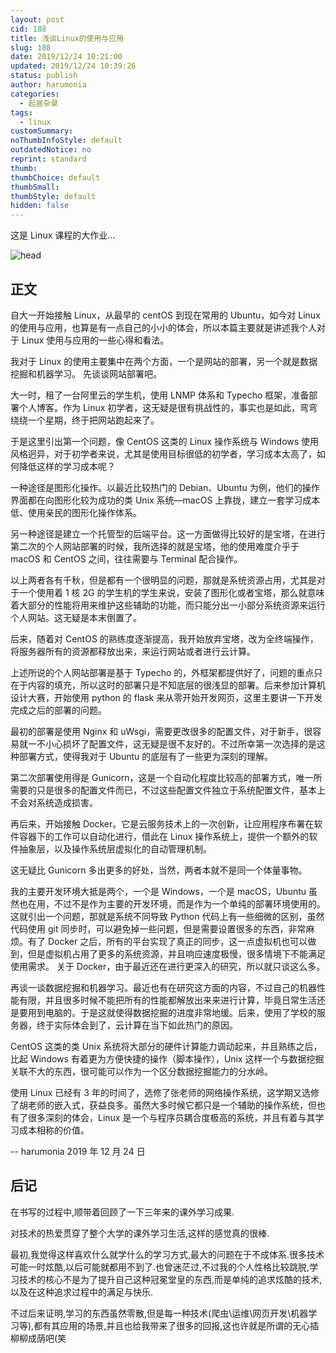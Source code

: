 ```yaml
---
layout: post
cid: 188
title: 浅谈Linux的使用与应用
slug: 188
date: 2019/12/24 10:21:00
updated: 2019/12/24 10:39:26
status: publish
author: harumonia
categories:
  - 起居杂录
tags:
  - linux
customSummary:
noThumbInfoStyle: default
outdatedNotice: no
reprint: standard
thumb:
thumbChoice: default
thumbSmall:
thumbStyle: default
hidden: false
---
```


这是 Linux 课程的大作业...

![head](https://harumona-blog.oss-cn-beijing.aliyuncs.com/old_articles/410079949.jpg?Expires=1602316585&)

<!-- more -->

## 正文

自大一开始接触 Linux，从最早的 centOS 到现在常用的 Ubuntu，如今对 Linux 的使用与应用，也算是有一点自己的小小的体会，所以本篇主要就是讲述我个人对于 Linux 使用与应用的一些心得和看法。

我对于 Linux 的使用主要集中在两个方面，一个是网站的部署，另一个就是数据挖掘和机器学习。
先谈谈网站部署吧。

大一时，租了一台阿里云的学生机，使用 LNMP 体系和 Typecho 框架，准备部署个人博客。作为 Linux 初学者，这无疑是很有挑战性的，事实也是如此，弯弯绕绕一个星期，终于把网站跑起来了。

于是这里引出第一个问题，像 CentOS 这类的 Linux 操作系统与 Windows 使用风格迥异，对于初学者来说，尤其是使用目标很低的初学者，学习成本太高了，如何降低这样的学习成本呢？

一种途径是图形化操作。以最近比较热门的 Debian、Ubuntu 为例，他们的操作界面都在向图形化较为成功的类 Unix 系统—macOS 上靠拢，建立一套学习成本低、使用亲民的图形化操作体系。

另一种途径是建立一个托管型的后端平台。这一方面做得比较好的是宝塔，在进行第二次的个人网站部署的时候，我所选择的就是宝塔，他的使用难度介乎于 macOS 和 CentOS 之间，往往需要与 Terminal 配合操作。

以上两者各有千秋，但是都有一个很明显的问题，那就是系统资源占用，尤其是对于一个使用着 1 核 2G 的学生机的学生来说，安装了图形化或者宝塔，那么就意味着大部分的性能将用来维护这些辅助的功能，而只能分出一小部分系统资源来运行个人网站。这无疑是本末倒置了。

后来，随着对 CentOS 的熟练度逐渐提高，我开始放弃宝塔，改为全终端操作，将服务器所有的资源都释放出来，来运行网站或者进行云计算。

上述所说的个人网站部署是基于 Typecho 的，外框架都提供好了，问题的重点只在于内容的填充，所以这时的部署只是不知底层的很浅显的部署。后来参加计算机设计大赛，开始使用 python 的 flask 来从零开始开发网页，这里主要讲一下开发完成之后的部署的问题。

最初的部署是使用 Nginx 和 uWsgi，需要更改很多的配置文件，对于新手，很容易就一不小心损坏了配置文件，这无疑是很不友好的。不过所幸第一次选择的是这种部署方式，使得我对于 Ubuntu 的底层有了一些更为深刻的理解。

第二次部署使用得是 Gunicorn，这是一个自动化程度比较高的部署方式，唯一所需要的只是很多的配置文件而已，不过这些配置文件独立于系统配置文件，基本上不会对系统造成损害。

再后来，开始接触 Docker。它是云服务技术上的一次创新，让应用程序布署在软件容器下的工作可以自动化进行，借此在 Linux 操作系统上，提供一个额外的软件抽象层，以及操作系统层虚拟化的自动管理机制。

这无疑比 Gunicorn 多出更多的好处，当然，两者本就不是同一个体量事物。

我的主要开发环境大抵是两个，一个是 Windows，一个是 macOS，Ubuntu 虽然也在用，不过不是作为主要的开发环境，而是作为一个单纯的部署环境使用的。这就引出一个问题，那就是系统不同导致 Python 代码上有一些细微的区别，虽然代码使用 git 同步时，可以避免掉一些问题，但是需要设置很多的东西，非常麻烦。有了 Docker 之后，所有的平台实现了真正的同步，这一点虚拟机也可以做到，但是虚拟机占用了更多的系统资源，并且响应速度极慢，很多情境下不能满足使用需求。
关于 Docker，由于最近还在进行更深入的研究，所以就只谈这么多。

再谈一谈数据挖掘和机器学习。最近也有在研究这方面的内容，不过自己的机器性能有限，并且很多时候不能把所有的性能都解放出来来进行计算，毕竟日常生活还是要用到电脑的。于是这就使得数据挖掘的进度非常地缓。后来，使用了学校的服务器，终于实际体会到了，云计算在当下如此热门的原因。

CentOS 这类的类 Unix 系统将大部分的硬件计算能力调动起来，并且熟练之后，比起 Windows 有着更为方便快捷的操作（脚本操作），Unix 这样一个与数据挖掘关联不大的东西，很可能可以作为一个区分数据挖掘能力的分水岭。

使用 Linux 已经有 3 年的时间了，选修了张老师的网络操作系统，这学期又选修了胡老师的嵌入式，获益良多。虽然大多时候它都只是一个辅助的操作系统，但也有了很多深刻的体会，Linux 是一个与程序员耦合度极高的系统，并且有着与其学习成本相称的价值。

-- harumonia 2019 年 12 月 24 日

## 后记

在书写的过程中,顺带着回顾了一下三年来的课外学习成果.

对技术的热爱贯穿了整个大学的课外学习生活,这样的感觉真的很棒.

最初,我觉得这样喜欢什么就学什么的学习方式,最大的问题在于不成体系.很多技术可能一时炫酷,以后可能就都用不到了.也曾迷茫过,不过我的个人性格比较跳脱,学习技术的核心不是为了提升自己这种冠冕堂皇的东西,而是单纯的追求炫酷的技术,以及在这种追求过程中的满足与快乐.

不过后来证明,学习的东西虽然零散,但是每一种技术(爬虫\运维\网页开发\机器学习等),都有其应用的场景,并且也给我带来了很多的回报,这也许就是所谓的无心插柳柳成荫吧(笑
